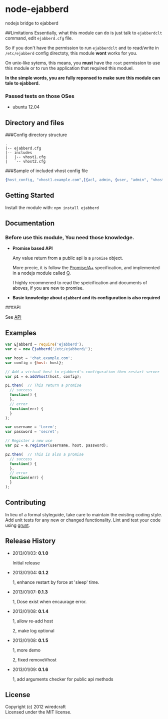 # node-ejabberd

nodejs bridge to ejabberd

##Limitations
Essentially, what this module can do is just talk to `ejabberdclt` command, edit `ejabberd.cfg` file.

So if you don't have the permission to run `ejabberdclt` and to read/write in `/etc/ejabberd` config directoty, this module **wont** works for you.

On unix-like sytems, this means, you **must** have the `root` permission to use this module or to run the application that required this moduel.

__In the simple words, you are fully reponsed to make sure this module can tale to ejabberd.__

### Passed tests on those OSes

* ubuntu 12.04


## Directory and files

###Config directory structure
```
.
|-- ejabberd.cfg
|-- includes
|   |-- vhost1.cfg
|   `-- vhost2.cfg
```

###Sample of included vhost config file
```erlang
{host_config, "vhost1.example.com",[{acl, admin, {user, "admin", "vhost1.example.com"}}]}.
```

## Getting Started
Install the module with: `npm install ejabberd`

## Documentation

### Before use this module, You need those knowledge.
* __Promise based API__

    Any value return from a public api is a `promise` object.

    More precie, it is follow the [Promise/A+](http://promises-aplus.github.com/promises-spec/) specification,
      and implemented in a nodejs module called [Q](https://github.com/kriskowal/q).

   I highly recommened to read the speicification and documents of aboves, if you are new to promise.

* __Basic knowledge about `ejabberd` and its configuration is also required__

###API

See [API](https://github.com/Wiredcraft/node-ejabberd/wiki/API)


## Examples
```js
var Ejabberd = require('ejabberd');
var e = new Ejabberd('/etc/ejabberd/');

var host = 'chat.example.com';
var config = {host: host};

// Add a virtual host to ejabberd's configuration then restart server
var p1 = e.addVhost(host, config);

p1.then(  // This return a promise
  // success
  function() {
  },
  // error
  function(err) {
  }
);

var username = 'Lorem';
var password = 'secret';

// Register a new use
var p2 = e.register(username, host, password);

p2.then(  // This is also a promise
  // success
  function() {
  },
  // error
  function(err) {
  }
);
```

## Contributing
In lieu of a formal styleguide, take care to maintain the existing coding style. Add unit tests for any new or changed functionality. Lint and test your code using [grunt](https://github.com/gruntjs/grunt).

## Release History
* 2013/01/03: **0.1.0**
  
  Initial release


* 2013/01/04: **0.1.2**

  1, enhance restart by force at 'sleep' time.


* 2013/01/07: **0.1.3**

  1, Dose exist when encaurage error.


* 2013/01/08: **0.1.4**

  1, allow re-add host

  2, make log optional


* 2013/01/08: **0.1.5**

  1, more demo

  2, fixed removeVhost


* 2013/01/09: **0.1.6**

  1, add arguments checker for public api methods


## License
Copyright (c) 2012 wiredcraft  
Licensed under the MIT license.
